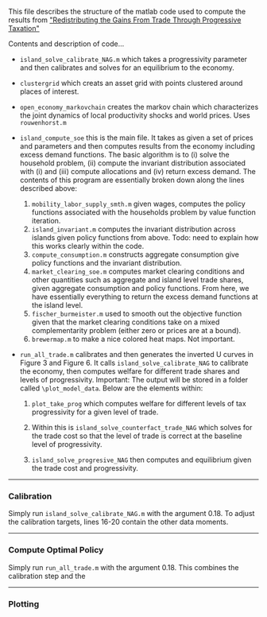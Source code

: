 This file describes the structure of the matlab code used to compute the results from ["Redistributing the Gains From Trade Through Progressive Taxation"](http://www.waugheconomics.com/uploads/2/2/5/6/22563786/lw_tax.pdf)

Contents and description of code...

- ``island_solve_calibrate_NAG.m`` which takes a progressivity parameter and then calibrates and solves for an equilibrium to the economy.

- ``clustergrid`` which creats an asset grid with points clustered around places of interest.

- ``open_economy_markovchain`` creates the markov chain which characterizes the joint dynamics of local productivity shocks and world prices. Uses ``rouwenhorst.m``

- ``island_compute_soe`` this is the main file. It takes as given a set of prices and parameters and then computes results from the economy including excess demand functions. The basic algorithm is to (i) solve the household problem, (ii) compute the invariant distribution associated with (i) and (iii) compute allocations and (iv) return excess demand. The contents of this program are essentially broken down along the lines described above:

    1.  ``mobility_labor_supply_smth.m`` given wages, computes the policy functions associated with the households problem by value function iteration.
    2. ``island_invariant.m`` computes the invariant distribution across islands given policy functions from above. Todo: need to explain how this works clearly within the code.
    3. ``compute_consumption.m`` constructs aggregate consumption give policy functions and the invariant distribution.
    4. ``market_clearing_soe.m`` computes market clearing conditions and other quantities such as aggregate and island level trade shares, given aggregate consumption and policy functions. From here, we have essentially everything to return the excess demand functions at the island level.
    5. ``fischer_burmeister.m`` used to smooth out the objective function given that the market clearing conditions take on a mixed complementarity problem (either zero or prices are at a bound).
    6. ``brewermap.m`` to make a nice colored heat maps. Not important.

- ``run_all_trade.m`` calibrates and then generates the inverted U curves in Figure 3 and Figure 6. It calls ``island_solve_calibrate_NAG`` to calibrate the economy, then computes welfare for different trade shares and levels of progressivity. Important: The output will be stored in a folder called ``\plot_model_data``. Below are the elements within:

    1. ``plot_take_prog`` which computes welfare for different levels of tax progressivity for a given level of trade.

    2. Within this is ``island_solve_counterfact_trade_NAG`` which solves for the trade cost so that the level of trade is correct at the baseline level of progressivity.

    3. ``island_solve_progresive_NAG`` then computes and equilibrium given the trade cost and progressivity.   

---

### Calibration

Simply run ``island_solve_calibrate_NAG.m`` with the argument 0.18. To adjust the calibration targets, lines 16-20 contain the other data moments.

---

### Compute Optimal Policy

Simply run ``run_all_trade.m`` with the argument 0.18. This combines the calibration step and the

---

### Plotting
